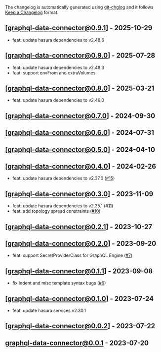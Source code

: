 The changelog is automatically generated using [git-chglog](https://github.com/git-chglog/git-chglog) and it follows [Keep a Changelog](https://keepachangelog.com) format.


<a name="graphql-data-connector@0.9.1"></a>
## [graphql-data-connector@0.9.1] - 2025-10-29
- feat: update hasura dependencies to v2.48.6
  
<a name="graphql-data-connector@0.9.0"></a>
## [graphql-data-connector@0.9.0] - 2025-07-28
- feat: update hasura dependencies to v2.48.3
- feat: support envFrom and extraVolumes

<a name="graphql-data-connector@0.8.0"></a>
## [graphql-data-connector@0.8.0] - 2025-03-21
- feat: update hasura dependencies to v2.46.0

<a name="graphql-data-connector@0.7.0"></a>
## [graphql-data-connector@0.7.0] - 2024-09-30

<a name="graphql-data-connector@0.6.0"></a>
## [graphql-data-connector@0.6.0] - 2024-07-31

<a name="graphql-data-connector@0.5.0"></a>
## [graphql-data-connector@0.5.0] - 2024-04-10

<a name="graphql-data-connector@0.4.0"></a>
## [graphql-data-connector@0.4.0] - 2024-02-26
- feat: update hasura dependencies to v2.37.0 ([#15](https://github.com/hasura/helm-charts/issues/15))

<a name="graphql-data-connector@0.3.0"></a>
## [graphql-data-connector@0.3.0] - 2023-11-09
- feat: update hasura dependencies to v2.35.1 ([#11](https://github.com/hasura/helm-charts/issues/11))
- feat: add topology spread constraints ([#10](https://github.com/hasura/helm-charts/issues/10))

<a name="graphql-data-connector@0.2.1"></a>
## [graphql-data-connector@0.2.1] - 2023-10-27

<a name="graphql-data-connector@0.2.0"></a>
## [graphql-data-connector@0.2.0] - 2023-09-20
- feat: support SecretProviderClass for GraphQL Engine ([#7](https://github.com/hasura/helm-charts/issues/7))

<a name="graphql-data-connector@0.1.1"></a>
## [graphql-data-connector@0.1.1] - 2023-09-08
- fix indent and misc template syntax bugs ([#6](https://github.com/hasura/helm-charts/issues/6))

<a name="graphql-data-connector@0.1.0"></a>
## [graphql-data-connector@0.1.0] - 2023-07-24
- feat: update hasura services v2.30.1

<a name="graphql-data-connector@0.0.2"></a>
## [graphql-data-connector@0.0.2] - 2023-07-22

<a name="graphql-data-connector@0.0.1"></a>
## graphql-data-connector@0.0.1 - 2023-07-20
